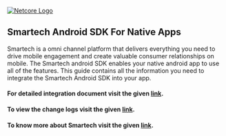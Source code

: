 [![Netcore Logo](https://netcore.in/wp-content/themes/netcore/img/Netcore-new-Logo.png)](http:www.netcore.in)  
## Smartech Android SDK For Native Apps
 
Smartech is a omni channel platform that delivers everything you need to drive mobile engagement and create valuable consumer relationships on mobile. The Smartech android SDK enables your native android app to use all of the features. This guide contains all the information you need to integrate the Smartech Android SDK into your app.
   
#### For detailed integration document visit the given [link](https://docs.netcoresmartech.com/docs/android-sdk-v3-integration).
#### To view the change logs visit the given [link](https://docs.netcoresmartech.com/docs/android-sdk-v3-changelog). 
#### To know more about Smartech visit the given [link](https://docs.netcoresmartech.com/).
